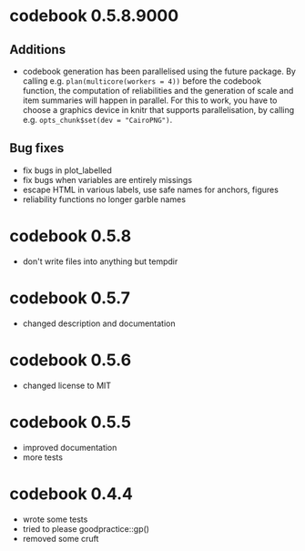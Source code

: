 # codebook 0.5.8.9000
## Additions
- codebook generation has been parallelised using the future package. By calling
  e.g. `plan(multicore(workers = 4))` before the codebook function, the 
  computation of reliabilities and the generation of scale and item summaries
  will happen in parallel. For this to work, you have to choose a graphics 
  device in knitr that supports parallelisation, by calling e.g. 
  `opts_chunk$set(dev = "CairoPNG")`.

## Bug fixes
- fix bugs in plot_labelled
- fix bugs when variables are entirely missings
- escape HTML in various labels, use safe names for anchors, figures
- reliability functions no longer garble names

# codebook 0.5.8
- don't write files into anything but tempdir

# codebook 0.5.7
- changed description and documentation

# codebook 0.5.6
- changed license to MIT

# codebook 0.5.5
- improved documentation
- more tests

# codebook 0.4.4
- wrote some tests
- tried to please goodpractice::gp()
- removed some cruft
